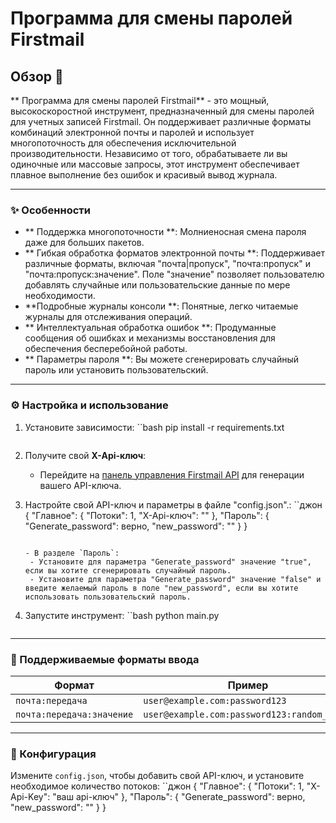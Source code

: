 # Программа для смены паролей Firstmail

## Обзор 🚀
** Программа для смены паролей Firstmail** - это мощный, высокоскоростной инструмент, предназначенный для смены паролей для учетных записей Firstmail. Он поддерживает различные форматы комбинаций электронной почты и паролей и использует многопоточность для обеспечения исключительной производительности. Независимо от того, обрабатываете ли вы одиночные или массовые запросы, этот инструмент обеспечивает плавное выполнение без ошибок и красивый вывод журнала.

---

### ✨ Особенности
- ** Поддержка многопоточности **: Молниеносная смена пароля даже для больших пакетов.
- ** Гибкая обработка форматов электронной почты **: Поддерживает различные форматы, включая "почта|пропуск", "почта:пропуск" и "почта:пропуск:значение". Поле "значение" позволяет пользователю добавлять случайные или пользовательские данные по мере необходимости.
- **Подробные журналы консоли **: Понятные, легко читаемые журналы для отслеживания операций.
- ** Интеллектуальная обработка ошибок **: Продуманные сообщения об ошибках и механизмы восстановления для обеспечения бесперебойной работы.
- ** Параметры пароля **: Вы можете сгенерировать случайный пароль или установить пользовательский.

---

### ⚙️ Настройка и использование

1. Установите зависимости:
    ``bash
pip install -r requirements.txt
    ```

2. Получите свой **X-Api-ключ**:
   - Перейдите на [панель управления Firstmail API](https://firstmail.ltd/lk/api ) для генерации вашего API-ключа.

3. Настройте свой API-ключ и параметры в файле "config.json".:
    ``джон
    {
        "Главное": {
            "Потоки": 1,
"X-Api-ключ": ""
        },
"Пароль": {
            "Generate_password": верно,
"new_password": ""
        }
    }
    ```

   - В разделе `Пароль`:
     - Установите для параметра "Generate_password" значение "true", если вы хотите сгенерировать случайный пароль.
     - Установите для параметра "Generate_password" значение "false" и введите желаемый пароль в поле "new_password", если вы хотите использовать пользовательский пароль.

4. Запустите инструмент:
    ``bash
python main.py
    ```

---

### 📄 Поддерживаемые форматы ввода
| Формат | Пример |
|--------------------|------------------------------------------|
| `почта:передача` | `user@example.com:password123` |
| `почта:передача:значение` | `user@example.com:password123:random_value` |

---

### 🔧 Конфигурация
Измените `config.json`, чтобы добавить свой API-ключ, и установите необходимое количество потоков:
``джон
{
    "Главное": {
        "Потоки": 1,
"X-Api-Key": "ваш api-ключ"
    },
"Пароль": {
        "Generate_password": верно,
"new_password": ""
    }
}
